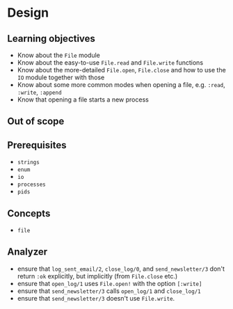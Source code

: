 # Design

## Learning objectives

- Know about the `File` module
- Know about the easy-to-use `File.read` and `File.write` functions
- Know about the more-detailed `File.open`, `File.close` and how to use the `IO` module together with those
- Know about some more common modes when opening a file, e.g. `:read`, `:write`, `:append`
- Know that opening a file starts a new process

## Out of scope

## Prerequisites

- `strings`
- `enum`
- `io`
- `processes`
- `pids`

## Concepts

- `file`

## Analyzer

- ensure that `log_sent_email/2`, `close_log/0`, and `send_newsletter/3` don't return `:ok` explicitly, but implicitly (from `File.close` etc.)
- ensure that `open_log/1` uses `File.open!` with the option `[:write]`
- ensure that `send_newsletter/3` calls `open_log/1` and `close_log/1` 
- ensure that `send_newsletter/3` doesn't use `File.write`.
